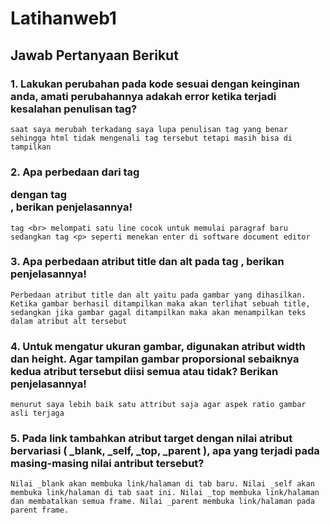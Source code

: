 # Latihanweb1


## Jawab Pertanyaan Berikut
### 1. Lakukan perubahan pada kode sesuai dengan keinginan anda, amati perubahannya adakah error ketika terjadi kesalahan penulisan tag?
``
saat saya merubah terkadang saya lupa penulisan tag yang benar sehingga html tidak mengenali tag tersebut tetapi masih bisa di tampilkan  
``
### 2. Apa perbedaan dari tag <p> dengan tag <br>, berikan penjelasannya!
``
tag <br> melompati satu line cocok untuk memulai paragraf baru sedangkan tag <p> seperti menekan enter di software document editor 
``
### 3. Apa perbedaan atribut title dan alt pada tag <img>, berikan penjelasannya!
``
Perbedaan atribut title dan alt yaitu pada gambar yang dihasilkan. Ketika gambar berhasil ditampilkan maka akan terlihat sebuah title, sedangkan jika gambar gagal ditampilkan maka akan menampilkan teks dalam atribut alt tersebut
``
### 4. Untuk mengatur ukuran gambar, digunakan atribut width dan height. Agar tampilan gambar proporsional sebaiknya kedua atribut tersebut diisi semua atau tidak? Berikan penjelasannya!
``
menurut saya lebih baik satu attribut saja agar aspek ratio gambar asli terjaga 
``
### 5. Pada link tambahkan atribut target dengan nilai atribut bervariasi ( _blank, _self, _top, _parent ), apa yang terjadi pada masing-masing nilai antribut tersebut?
``
Nilai _blank akan membuka link/halaman di tab baru.
Nilai _self akan membuka link/halaman di tab saat ini.
Nilai _top membuka link/halaman dan membatalkan semua frame.
Nilai _parent membuka link/halaman pada parent frame.
``
